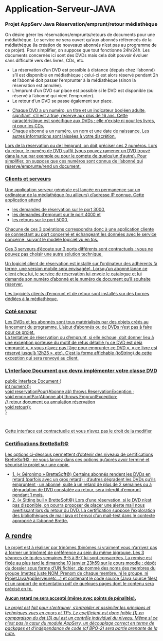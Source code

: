 # Application-Serveur-JAVA
<h3>Projet AppServ Java
Réservation/emprunt/retour médiathèque</h3>
<p>On désire gérer les réservations/emprunts/retours de documents pour une médiathèque. Le service ne
sera ouvert qu’aux abonnés référencés de la médiathèque (la création de nouveaux abonnés n’est pas
au programme de ce projet). Pour simplifier, on suppose que tout fonctionne 24h/24h. Les documents
concernés ici sont des DVDs mais cela doit pouvoir évoluer sans difficulté vers des livres, CDs, etc.</p>
<p><ul><li>
La réservation d’un DVD est possible à distance (depuis chez l’abonné) s’il est disponible en
médiathèque ; celui-ci est alors réservé pendant 2h et l’abonné doit passer l’emprunter à la
médiathèque (sinon la réservation est annulée).</li>
<li>L’emprunt d’un DVD sur place est possible si le DVD est disponible (ou réservé à l’abonné qui
vient l’emprunter).</li>
<li>Le retour d’un DVD se passe également sur place.</li></ul></p>
<p><ul><li><u>Chaque DVD a un numéro,</i> un titre et un indicateur booléen adulte, signifiant, s’il est à true, réservé
aux plus de 16 ans. Cette caractéristique est spécifique aux DVDs ; elle n’existe ni pour les livres, ni
pour les CDs.</li>
<li>Chaque abonné a un numéro, un nom et une date de naissance. Les autres informations sont laissées à
votre discrétion.</li>
</ul><p>Lors de la réservation ou de l’emprunt, on doit préciser ces 2 numéros. Lors du retour, le numéro de
DVD suffit (vous pouvez ramener un DVD trouvé dans la rue par exemple ou pour le compte de
quelqu’un d’autre). Pour simplifier, on suppose que ces numéros sont connus de l’abonné qui
réserve/emprunte/rend un document.</p>
<h3>Clients et serveurs</h3>
Une application serveur générale est lancée en permanence sur un ordinateur de la médiathèque
(ou ailleurs) d’adresse IP connue. Cette application attend
<ul><li> les demandes de réservation sur le port 3000,</li>
<li> les demandes d’emprunt sur le port 4000 et</li>
<li> les retours sur le port 5000.</li>
</ul>
<p>Chacune de ces 3 opérations correspondra donc à une application cliente se connectant au port
concerné et échangeant les données avec le service concerné, suivant le modèle logiciel vu en tps.</p>
<p><u>Ces 3 serveurs d’écoute sur 3 ports différents sont contractuels : vous ne pouvez pas choisir une
autre solution technique.</u></p>
<p>Un logiciel client de réservation est installé sur l’ordinateur des adhérents (à terme, une version
mobile sera envisagée). Lorsqu’un abonné lance ce client chez lui, le service de réservation lui
envoie le catalogue et lui demande son numéro d’abonné et le numéro de document qu’il souhaite
réserver.<p>
<p>Les logiciels clients d’emprunt et de retour sont installés sur des bornes dédiées à la
médiathèque.</p>
<h3>Coté serveur</h3>
<p>Les DVDs et les abonnés sont tous matérialisés par des objets créés au lancement du programme.
<u>L’ajout d’abonnés ou de DVDs n’est pas à faire pour ce projet.</u><br>
La tentative de réservation ou d’emprunt, si elle échoue, doit donner lieu à une exception porteuse
du motif de refus détaillé (« ce DVD est déjà emprunté », « vous n’avez pas l’âge pour emprunter
ce DVD », « ce livre est réservé jusqu’à 12h25 », etc). C’est la forme affichable (toString) de cette
exception qui sera renvoyé au client.</p>
<h3>L’interface Document que devra implémenter votre classe DVD</h3>
<p>public interface Document {<br>
int numero();<br>
void reservationPour(Abonne ab) throws ReservationException ;<br>
void empruntPar(Abonne ab) throws EmpruntException;<br>
// retour document ou annulation réservation<br>
void retour();<br>
}<p>
<br>
<p><u>Cette interface est contractuelle et vous n’avez pas le droit de la modifier</u><p>
<h3>Certifications BretteSoft©</h3>
<p>Les options ci-dessous permettent d’obtenir des niveaux de certifications BretteSoft© ; ne vous
lancez dans ces options qu’après avoir terminé et sécurisé le projet sur une copie.</p>
<ul><li>1. (« Géronimo » BretteSoft©)
Certains abonnés rendent les DVDs en retard (parfois avec un gros retard) ; d’autres dégradent
les DVDs qu’ils empruntent ; un abonné, suite à un retard de plus de 2 semaines ou à dégradation
de DVD constatée au retour, sera interdit d’emprunt pendant 1 mois.</li>
<li>2. (« Sitting bull » BretteSoft©)
Lors d’une réservation, si le DVD n’est pas disponible, on pourra proposer de placer une alerte
mail nous avertissant lors du retour du DVD. La certification suppose l’exploration des
bibliothèques de mail java et l’envoi d’un mail-test dans le contexte approprié à l’abonné Brette.</li></ul>
<h2>A rendre</h2>
<p>Le projet est à réaliser par trinômes (binômes si vraiment vous n’arrivez pas à former un trinôme)
de préférence au sein du même bigroupe. Les 3 séances de tp des semaines B-5 à B-7 lui sont
consacrées. La remise est fixée au plus tard le dimanche 10 janvier 23h59 sur le cours moodle :
dépôt du dossier sous forme d’UN fichier .zip nommé des noms des membres du groupe (mettez
juste NOM_Prenom de chaque membre, ni le groupe, ni ProjetJavaAppServeuretc…) et contenant
le code source (Java source files) et un rapport de présentation pdf de quelques pages dont le
contenu sera précisé en tp.</p>
<p><b>Aucun retard ne sera accepté (même avec points de pénalités).</b></p>
<i>Le projet est fait pour s’entrainer, s’entraider et assimiler les principes et techniques vues en
cours et TPs. Le coefficient est donc faible (1) en comparaison du dst (3) qui est un contrôle
individuel du niveau. Même si ce n’est pas le cœur du module AppServ, un découplage correct en
terme de packages et d’indépendance de code (cf BPO-2) sera partie prenante de la note.<i>
